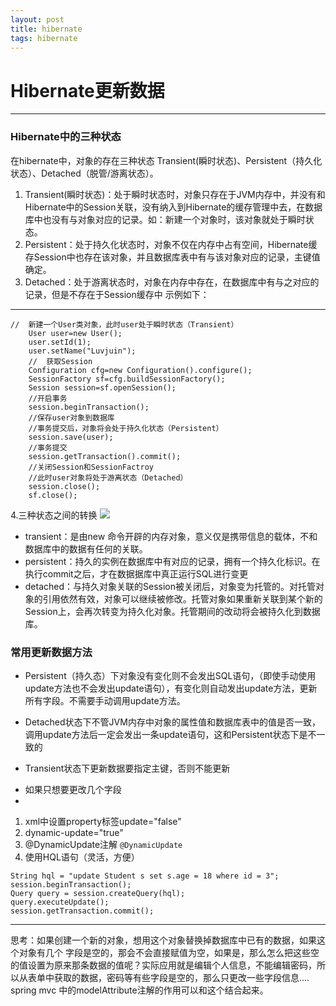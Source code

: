 ```yaml
---
layout: post
title: hibernate
tags: hibernate
---
```


# Hibernate更新数据
---
### Hibernate中的三种状态

在hibernate中，对象的存在三种状态 Transient(瞬时状态)、Persistent（持久化状态）、Detached（脱管/游离状态）。

1. Transient(瞬时状态)：处于瞬时状态时，对象只存在于JVM内存中，并没有和Hibernate中的Session关联，没有纳入到Hibernate的缓存管理中去，在数据库中也没有与对象对应的记录。如：新建一个对象时，该对象就处于瞬时状态。
2. Persistent：处于持久化状态时，对象不仅在内存中占有空间，Hibernate缓存Session中也存在该对象，并且数据库表中有与该对象对应的记录，主键值确定。
3. Detached：处于游离状态时，对象在内存中存在，在数据库中有与之对应的记录，但是不存在于Session缓存中 示例如下：

***
```
//  新建一个User类对象，此时user处于瞬时状态（Transient）
    User user=new User();
    user.setId(1);
    user.setName("Luvjuin");
    //  获取Session
    Configuration cfg=new Configuration().configure();
    SessionFactory sf=cfg.buildSessionFactory();
    Session session=sf.openSession();
    //开启事务
    session.beginTransaction();
    //保存user对象到数据库
    //事务提交后，对象将会处于持久化状态（Persistent）
    session.save(user);
    //事务提交
    session.getTransaction().commit();
    //关闭Session和SessionFactroy
    //此时user对象将处于游离状态（Detached）
    session.close();
    sf.close();
```

4.三种状态之间的转换
![](http://img.blog.csdn.net/20170504142327268?watermark/2/text/aHR0cDovL2Jsb2cuY3Nkbi5uZXQvTHV2anVpbg==/font/5a6L5L2T/fontsize/400/fill/I0JBQkFCMA==/dissolve/70/gravity/SouthEast)

* transient：是由new 命令开辟的内存对象，意义仅是携带信息的载体，不和数据库中的数据有任何的关联。
* persistent：持久的实例在数据库中有对应的记录，拥有一个持久化标识。在执行commit之后，才在数据据库中真正运行SQL进行变更
* detached：与持久对象关联的Session被关闭后，对象变为托管的。对托管对象的引用依然有效，对象可以继续被修改。托管对象如果重新关联到某个新的Session上，会再次转变为持久化对象。托管期间的改动将会被持久化到数据库。

### 常用更新数据方法

* Persistent（持久态）下对象没有变化则不会发出SQL语句，（即使手动使用update方法也不会发出update语句），有变化则自动发出update方法，更新所有字段。不需要手动调用update方法。
* Detached状态下不管JVM内存中对象的属性值和数据库表中的值是否一致，调用update方法后一定会发出一条update语句，这和Persistent状态下是不一致的

* Transient状态下更新数据要指定主键，否则不能更新

- 如果只想要更改几个字段
-
1. xml中设置property标签update="false"
2. dynamic-update="true"
3. @DynamicUpdate注解 `@DynamicUpdate`
4. 使用HQL语句（灵活，方便）

```
String hql = "update Student s set s.age = 18 where id = 3";
session.beginTransaction();
Query query = session.createQuery(hql);
query.executeUpdate();
session.getTransaction.commit();
```
***
思考：如果创建一个新的对象，想用这个对象替换掉数据库中已有的数据，如果这个对象有几个
字段是空的，那会不会直接赋值为空，如果是，那么怎么把这些空的值设置为原来那条数据的值呢？实际应用就是编辑个人信息，不能编辑密码，所以从表单中获取的数据，密码等有些字段是空的，那么只更改一些字段信息....
spring mvc 中的modelAttribute注解的作用可以和这个结合起来。